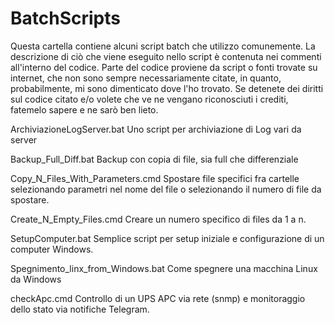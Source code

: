 # BatchScripts
Questa cartella contiene alcuni script batch che utilizzo comunemente.
La descrizione di ciò che viene eseguito nello script è contenuta nei 
commenti all'interno del codice.
Parte del codice proviene da script o fonti trovate su internet, che non
sono sempre necessariamente citate, in quanto, probabilmente, mi sono 
dimenticato dove l'ho trovato. 
Se detenete dei diritti sul codice citato e/o volete che ve ne vengano 
riconosciuti i crediti, fatemelo sapere e ne sarò ben lieto.

ArchiviazioneLogServer.bat
Uno script per archiviazione di Log vari da server

Backup_Full_Diff.bat
Backup con copia di file, sia full che differenziale

Copy_N_Files_With_Parameters.cmd
Spostare file specifici fra cartelle selezionando parametri nel nome del file o selezionando il numero di file da spostare.

Create_N_Empty_Files.cmd
Creare un numero specifico di files da 1 a n.

SetupComputer.bat
Semplice script per setup iniziale e configurazione di un computer Windows.

Spegnimento_linx_from_Windows.bat
Come spegnere una macchina Linux da Windows

checkApc.cmd
Controllo di un UPS APC via rete (snmp) e monitoraggio dello stato via notifiche Telegram. 
